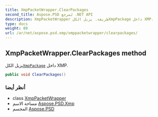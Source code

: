 ```yaml
---
title: XmpPacketWrapper.ClearPackages
second_title: Aspose.PSD لمرجع .NET API
description: XmpPacketWrapper طريقة. يزيل الكلXmpPackage داخل XMP.
type: docs
weight: 80
url: /ar/net/aspose.psd.xmp/xmppacketwrapper/clearpackages/
---
```

## XmpPacketWrapper.ClearPackages method

يزيل الكل[`XmpPackage`](../../xmppackage/) داخل XMP.

```csharp
public void ClearPackages()
```

### أنظر أيضا

* class [XmpPacketWrapper](../)
* مساحة الاسم [Aspose.PSD.Xmp](../../xmppacketwrapper/)
* المجسم [Aspose.PSD](../../../)


